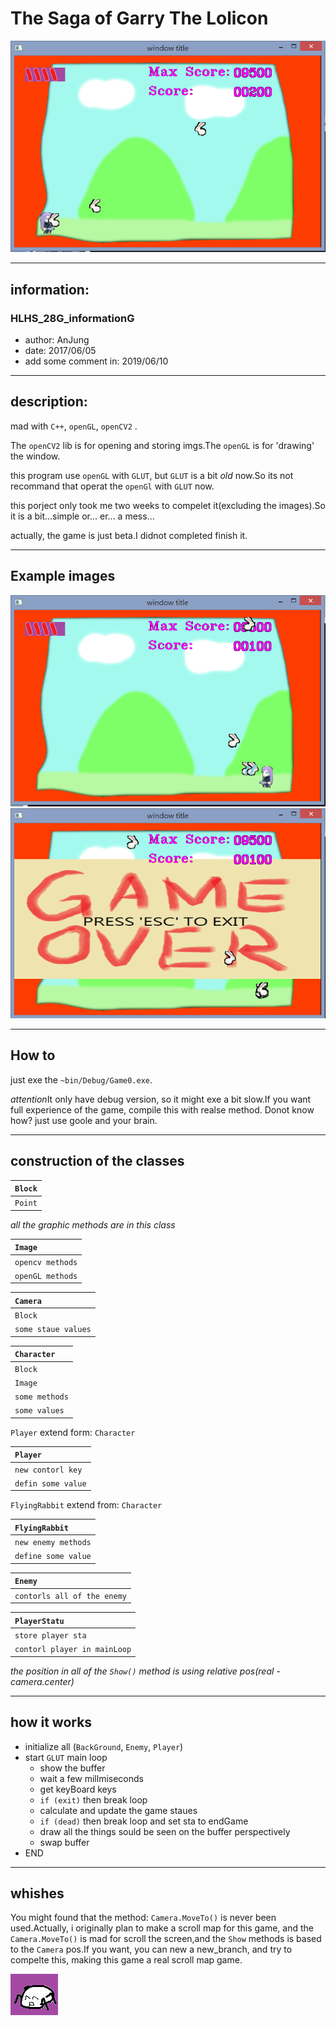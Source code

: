 # The Saga of Garry The Lolicon
![example image 1](https://github.com/JapariToki/TheSagaOfGarryTheLolicon/blob/master/ReadMe_img/ex1.PNG)
***
## information:
### HLHS_28G_informationG
* author: AnJung
* date: 2017/06/05
* add some comment in: 2019/06/10
***
## description:
mad with `C++`, `openGL`, `openCV2` .

The `openCV2` lib is for opening and storing imgs.The `openGL` is for 'drawing' the window.

this program use `openGL` with `GLUT`, but `GLUT` is a bit *old* now.So its not recommand that operat the `openGl` with `GLUT` now.

this porject only took me two weeks to compelet it(excluding the images).So it is a bit...simple or... er... a mess... 

actually, the game is just beta.I didnot completed finish  it.
***
## Example images
![example2](https://github.com/JapariToki/TheSagaOfGarryTheLolicon/blob/master/ReadMe_img/ex2.PNG)
![example3](https://github.com/JapariToki/TheSagaOfGarryTheLolicon/blob/master/ReadMe_img/ex3.PNG)

***
## How to
just exe the `~bin/Debug/Game0.exe`.

*attention*It only have debug version, so it might exe a bit slow.If you want full experience of the game, compile this with realse method. Donot know how? just use goole and your brain.
***
## construction of the classes
| `Block` |
| :------- |
| `Point` |


*all the graphic methods are in this class*

| `Image` |
| :----- |
| `opencv methods` |
| `openGL methods` |

| `Camera` |
| :-- |
| `Block`|
| `some staue values`|

| `Character`|
| :-- |
| `Block` |
| `Image` |
| `some methods` |
| `some values` |


`Player` extend form: `Character`

| `Player` |
| :----- |
| `new contorl key` |
| `defin some value` |


`FlyingRabbit` extend from: `Character`

| `FlyingRabbit` |
| :--- |
| `new enemy methods` |
| `define some value` |

| `Enemy` |
| :--- |
| `contorls all of the enemy` |

| `PlayerStatu` |
| :--- |
| `store player sta` |
| `contorl player in mainLoop` |

*the position in all of the `Show()` method is using relative pos(real - camera.center)*

***

## how it works
* initialize all (`BackGround`, `Enemy`, `Player`)
* start `GLUT` main loop
  * show the buffer
  * wait a few millmiseconds
  * get keyBoard keys
  * `if (exit)` then break loop 
  * calculate and update the game staues
  * `if (dead)` then break loop and set sta to endGame
  * draw all the things sould be seen on the buffer perspectively
  * swap buffer
* END

***
## whishes
You might found that the method: `Camera.MoveTo()` is never been used.Actually, i originally plan to make a scroll map for this game, and the `Camera.MoveTo()` is mad for scroll the screen,and the `Show` methods is based to the `Camera` pos.If you want, you can new a new_branch, and try to compelte this, making this game a real scroll map game. 

![=u=](https://github.com/JapariToki/TheSagaOfGarryTheLolicon/blob/master/ReadMe_img/=u=.bmp)
